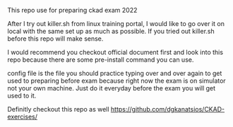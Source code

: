 This repo use for preparing ckad exam 2022

After I try out killer.sh from linux training portal, I would like to go over it on local with the same set up as much as possible. If you tried out killer.sh before this repo will make sense. 

I would recommend you checkout official document first and look into this repo because there are some pre-install command you can use.

config file is the file you should practice typing over and over again to get used to preparing before exam because right now the exam is on simulator not your own machine. Just do it everyday before the exam you will get used to it.

Definitly checkout this repo as well https://github.com/dgkanatsios/CKAD-exercises/



